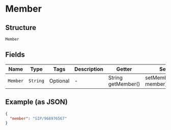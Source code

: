 
# Member

## Structure

`Member`

## Fields

| Name | Type | Tags | Description | Getter | Setter |
|  --- | --- | --- | --- | --- | --- |
| `Member` | `String` | Optional | - | String getMember() | setMember(String member) |

## Example (as JSON)

```json
{
  "member": "SIP/968976567"
}
```


